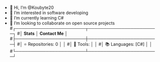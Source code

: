 - 👋 Hi, I’m @Koubyte20
- 👀 I’m interested in software developing
- 🌱 I’m currently learning C#
- 💞️ I’m looking to collaborate on open source projects
#┌───────────────────────┬───────────────────────┐
#│ **Stats**             │ **Contact Me**        │
#├───────────────────────┼───────────────────────┤
#│ ⭐ Repositories: 0    │                       │
#│ 🔧 Tools:             │                       │
#│ 📚 Languages: [C#]    │                       │
#└───────────────────────┴───────────────────────┘

